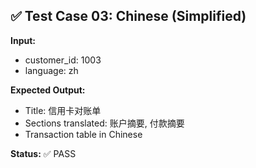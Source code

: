 ## ✅ Test Case 03: Chinese (Simplified)

**Input:**
- customer_id: 1003
- language: zh

**Expected Output:**
- Title: 信用卡对账单
- Sections translated: 账户摘要, 付款摘要
- Transaction table in Chinese

**Status:** ✅ PASS
